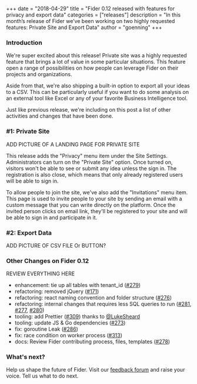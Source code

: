 +++
date = "2018-04-29"
title = "Fider 0.12 released with features for privacy and export data"
categories = ["releases"]
description = "In this month’s release of Fider we’ve been working on two highly requested features: Private Site and Export Data"
author = "goenning"
+++

### Introduction

We're super excited about this release! Private site was a highly requested feature that brings a lot of value in some particular situations. This feature open a range of possibilities on how people can leverage Fider on their projects and organizations. 

Aside from that, we're also shipping a built-in option to export all your ideas to a CSV. This can be particularly useful if you want to do some analysis on an external tool like Excel or any of your favorite Business Intelligence tool.

Just like previous release, we're including on this post a list of other activities and changes that have been done.

### #1: Private Site

ADD PICTURE OF A LANDING PAGE FOR PRIVATE SITE

This release adds the "Privacy" menu item under the Site Settings. Administrators can turn on the "Private Site" option. Once turned on, visitors won't be able to see or submit any idea unless the sign in. The registration is also close, which means that only already registered users will be able to sign in.

To allow people to join the site, we've also add the "Invitations" menu item. This page is used to invite people to your site by sending an email with a custom message that you can write directly on the platform. Once the invited person clicks on email link, they'll be registered to your site and will be able to sign in and participate in it.

### #2: Export Data

ADD PICTURE OF CSV FILE Or BUTTON?

### Other Changes on Fider 0.12

REVIEW EVERYTHING HERE

- enhancement: tie up all tables with tenant_id ([#279](https://github.com/getfider/fider/issues/279)) 
- refactoring: removed jQuery ([#171](https://github.com/getfider/fider/issues/171))
- refactoring: react naming convention and folder structure ([#276](https://github.com/getfider/fider/issues/276))
- refactoring: internal changes that requires less SQL queries to run ([#281](https://github.com/getfider/fider/issues/281), [#277](https://github.com/getfider/fider/issues/277), [#280](https://github.com/getfider/fider/issues/280))
- tooling: add Prettier ([#309](https://github.com/getfider/fider/issues/309)) thanks to [@LukeSheard](https://github.com/LukeSheard)
- tooling: update JS & Go dependencies ([#273](https://github.com/getfider/fider/issues/273))
- fix: goroutine Leak ([#286](https://github.com/getfider/fider/issues/286))
- fix: race condition on worker process ([#313](https://github.com/getfider/fider/issues/313))
- docs: Review Fider contributing process, files, templates ([#278](https://github.com/getfider/fider/issues/278))

### What's next?

Help us shape the future of Fider. Visit our [feedback forum](https://feedback.fider.io/) and raise your voice. Tell us what to do next.